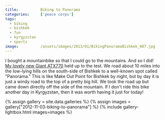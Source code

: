 ```yaml
---
title:			Biking to Panorama
categories:		['peace corps']
tags:
  - biking
  - bishkek
  - fun
  - kyrgyzstan
  - sports
image:			/assets/images/2013/01/BikingPanoramaBishkek_007.jpg
---
```


I bought a mountainbike so that I could go to the mountains. And so I did! [My lovely new ](/life/giant-atx-770)[Giant ATX770](/life/giant-atx-770) held up to the test. We road about 10 miles into the low-lying hills on the south-side of Bishkek to a well-known spot called "Panorama." This is like Make Out Point for Bishkek by night, but by day it is just a windy road to the top of a pretty big hill. We took the road up but came down directly off the side of the mountain. If I don't ride this bike another day in Kyrgyzstan, then it was worth having it just for today!

{% assign gallery = site.data.galleries %}
{% assign images = gallery["2012-11-03-biking-to-panorama"] %}
{% include gallery-lightbox.html images=images %}
